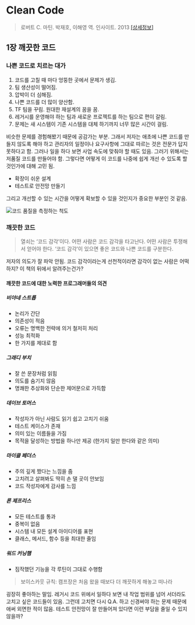 # Clean Code

> 로버트 C. 마틴. 박재호, 이해영 역. 인사이트. 2013 [[상세정보]](https://book.naver.com/bookdb/book_detail.nhn?bid=7390287)


## 1장 깨끗한 코드
### 나쁜 코드로 치르는 대가
1. 코드를 고칠 때 마다 엉뚱한 곳에서 문제가 생김.
2. 팀 생산성이 떨어짐.
3. 압박이 더 심해짐.
4. 나쁜 코드를 더 많이 양산함.
5. TF 팀을 꾸림. 원대한 재설계의 꿈을 꿈.
6. 레거시를 운영해야 하는 팀과 새로운 프로젝트를 하는 팀으로 편이 갈림.
7. 문제는 새 시스템이 기존 시스템을 대체 하기까지 너무 많은 시간이 걸림.

비슷한 문제를 경험해봤기 때문에 공감가는 부분. 그래서 저자는 애초에 나쁜 코드를 만들지 않도록 해야 하고 관리자의 일정이나 요구사항에 그대로 따르는 것은 전문가 답지 못하다고 함.
그러나 일을 하다 보면 사업 속도에 맞춰야 할 때도 있음. 그러기 위해서는 저품질 코드를 만들어야 함. 그렇다면 어떻게 이 코드를 나중에 쉽게 개선 수 있도록 할 것인가에 대해 고민 됨.

- 확장이 쉬운 설계
- 테스트로 안전망 만들기

그리고 개선할 수 있는 시간을 어떻게 확보할 수 있을 것인지가 중요한 부분인 것 같음.

![코드 품질을 측정하는 척도](https://user-images.githubusercontent.com/13076271/48975629-9177db00-f0b8-11e8-951c-785de75c3927.png)

### 깨끗한 코드
> 열쇠는 ‘코드 감각’이다. 어떤 사람은 코드 감각을 타고난다. 어떤 사람은 투쟁해서 얻어야 한다. ‘코드 감각’이 있으면 좋은 코드와 나쁜 코드를 구분한다.

저자의 의도가 잘 파악 안됨. 코드 감각이라는게 선천적이라면 감각이 없는 사람은 어떡하지? 이 책의 뒤에서 알려주는건가?

#### 깨끗한 코드에 대한 노력한 프로그래머들의 의견
##### 비야네 스트롭
- 논리가 간단
- 의존성이 적음
- 오류는 명백한 전략에 의거 철저히 처리
- 성능 최적화
- 한 가지를 제대로 함

##### 그래디 부치
- 잘 쓴 문장처럼 읽힘
- 의도를 숨기지 않음
- 명쾌한 추상화와 단순한 제어문으로 가득함

##### 데이브 토머스
- 작성자가 아닌 사람도 읽기 쉽고 고치기 쉬움
- 테스트 케이스가 존재
- 의미 있는 이름들을 가짐
- 목적을 달성하는 방법을 하나만 제공 (한가지 일만 한다와 같은 의미)

##### 마이클 페더스
- 주의 깊게 짰다는 느낌을 줌
- 고치려고 살펴봐도 딱히 손 댈 곳이 안보임
- 코드 작성자에게 감사를 느낌

##### 론 제프리스
- 모든 테스트를 통과
- 중복이 없음
- 시스템 내 모든 설계 아이디어를 표현
- 클래스, 메서드, 함수 등을 최대한 줄임

##### 워드 커닝햄
- 짐작했던 기능을 각 루틴이 그대로 수행함


> 보이스카웃 규칙: 캠프장은 처음 왔을 때보다 더 깨끗하게 해놓고 떠나라

굉장히 좋아하는 말임. 레거시 코드 위에서 일하다 보면 내 작업 범위를 넘어 서더라도 고치고 싶은 코드들이 있음. 그런데 고치면 다시 Q.A. 하고 신경써야 하는 문제 때문에 애써 외면한 적이 많음. 테스트 안전망이 잘 만들어져 있다면 이런 부담을 줄일 수 있지 않을까?

